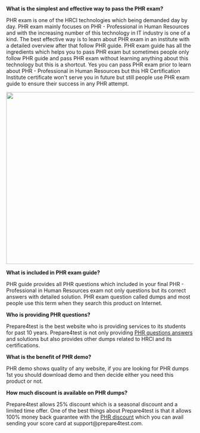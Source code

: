 <p>
	<strong>What is the simplest and effective way to pass the PHR exam?</strong></p>
<p>
	PHR exam is one of the HRCI technologies which being demanded day by day. PHR exam mainly focuses on PHR - Professional in Human Resources and with the increasing number of this technology in IT industry is one of a kind. The best effective way is to learn about PHR exam in an institute with a detailed overview after that follow PHR guide. PHR exam guide has all the ingredients which helps you to pass PHR exam but sometimes people only follow PHR guide and pass PHR exam without learning anything about this technology but this is a shortcut. Yes you can pass PHR exam prior to learn about PHR - Professional in Human Resources but this HR Certification Institute certificate won't serve you in future but still people use PHR exam guide to ensure their success in any PHR attempt.</p>
<p>
	<a href="http://prepare4test.com/exam/phr-dumps/"><img alt="" src="https://i.imgur.com/tNWAFYD.jpg" style="width: 768px; height: 461px;" /></a></p>
<p>
	<strong>What is included in PHR exam guide?</strong></p>
<p>
	PHR guide provides all PHR questions which included in your final PHR - Professional in Human Resources exam not only questions but its correct answers with detailed solution. PHR exam question called dumps and most people use this term when they search this product on Internet.</p>
<p>
	<strong>Who is providing PHR questions?</strong></p>
<p>
	Prepare4test is the best website who is providing services to its students for past 10 years. Prepare4test is not only providing <a href="http://prepare4test.com/exam/phr-dumps/">PHR questions answers</a> and solutions but also provides other dumps related to HRCI and its certifications.</p>
<p>
	<strong>What is the benefit of PHR demo?</strong></p>
<p>
	PHR demo shows quality of any website, if you are looking for PHR dumps 1st you should download demo and then decide either you need this product or not.</p>
<p>
	<strong>How much discount is available on PHR dumps?</strong></p>
<p>
	Prepare4test allows 25% discount which is a seasonal discount and a limited time offer. One of the best things about Prepare4test is that it allows 100% money back guarantee with the <a href="http://prepare4test.com/exam/phr-dumps/">PHR discount</a> which you can avail sending your score card at support@prepare4test.com.</p>
